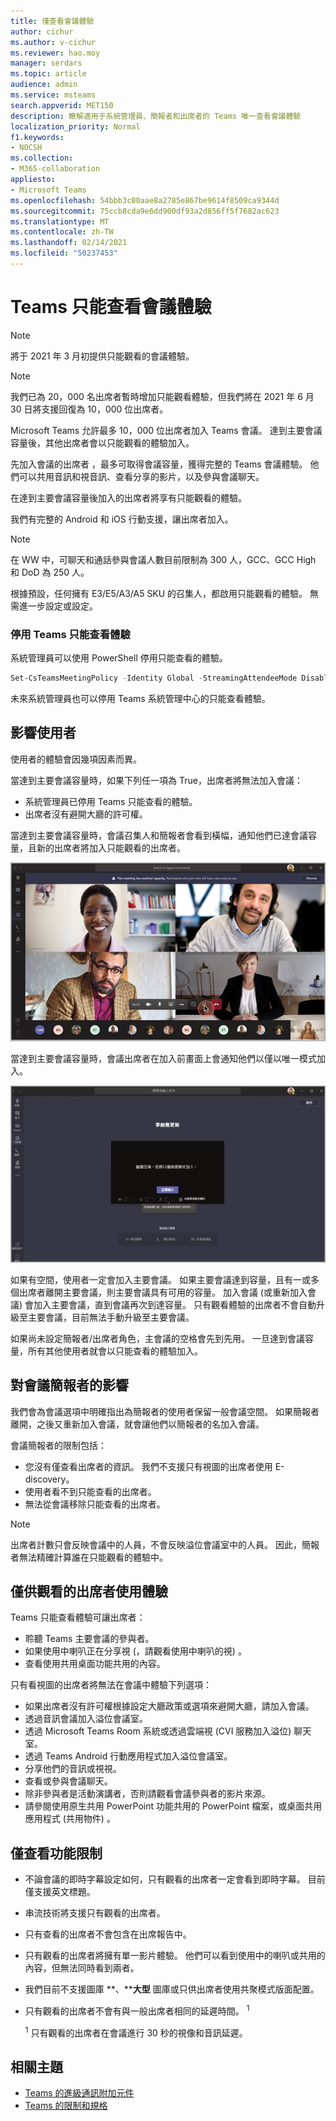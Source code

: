 ```yaml
---
title: 僅查看會議體驗
author: cichur
ms.author: v-cichur
ms.reviewer: hao.moy
manager: serdars
ms.topic: article
audience: admin
ms.service: msteams
search.appverid: MET150
description: 瞭解適用于系統管理員、簡報者和出席者的 Teams 唯一查看會議體驗
localization_priority: Normal
f1.keywords:
- NOCSH
ms.collection:
- M365-collaboration
appliesto:
- Microsoft Teams
ms.openlocfilehash: 54bbb3c00aae8a2785e867be9614f8509ca9344d
ms.sourcegitcommit: 75ccb8cda9e6dd900df93a2d856ff5f7682ac623
ms.translationtype: MT
ms.contentlocale: zh-TW
ms.lasthandoff: 02/14/2021
ms.locfileid: "50237453"
---
```

# <a name="teams-view-only-meeting-experience"></a>Teams 只能查看會議體驗

> [!Note]
> 將于 2021 年 3 月初提供只能觀看的會議體驗。

> [!Note]
> 我們已為 20，000 名出席者暫時增加只能觀看體驗，但我們將在 2021 年 6 月 30 日將支援回復為 10，000 位出席者。

Microsoft Teams 允許最多 10，000 位出席者加入 Teams 會議。 達到主要會議容量後，其他出席者會以只能觀看的體驗加入。

先加入會議的出席者 ，最多可取得會議容量，獲得完整的 Teams 會議體驗。 他們可以共用音訊和視音訊、查看分享的影片，以及參與會議聊天。

在達到主要會議容量後加入的出席者將享有只能觀看的體驗。

我們有完整的 Android 和 iOS 行動支援，讓出席者加入。

> [!Note]
> 在 WW 中，可聊天和通話參與會議人數目前限制為 300 人，GCC、GCC High 和 DoD 為 250 人。

根據預設，任何擁有 E3/E5/A3/A5 SKU 的召集人，都啟用只能觀看的體驗。 無需進一步設定或設定。

### <a name="disable-teams-view-only-experience"></a>停用 Teams 只能查看體驗

系統管理員可以使用 PowerShell 停用只能查看的體驗。

```PowerShell
Set-CsTeamsMeetingPolicy -Identity Global -StreamingAttendeeMode Disabled
```

未來系統管理員也可以停用 Teams 系統管理中心的只能查看體驗。

## <a name="impact-to-users"></a>影響使用者

使用者的體驗會因幾項因素而異。

當達到主要會議容量時，如果下列任一項為 True，出席者將無法加入會議：

- 系統管理員已停用 Teams 只能查看的體驗。
- 出席者沒有避開大廳的許可權。

當達到主要會議容量時，會議召集人和簡報者會看到橫幅，通知他們已達會議容量，且新的出席者將加入只能觀看的出席者。

  ![適用于召集人和簡報者的 Teams 用戶端和橫幅亂七八糟](media/chat-and-banner-message.png)

當達到主要會議容量時，會議出席者在加入前畫面上會通知他們以僅以唯一模式加入。

  ![Teams 加入前畫面，以及參與者的訊息，告知他們將在僅觀看模式中加入](media/view-only-pre-join-screen.png)

如果有空間，使用者一定會加入主要會議。 如果主要會議達到容量，且有一或多個出席者離開主要會議，則主要會議具有可用的容量。 加入會議 (或重新加入會議) 會加入主要會議，直到會議再次到達容量。 只有觀看體驗的出席者不會自動升級至主要會議，目前無法手動升級至主要會議。

如果尚未設定簡報者/出席者角色，主會議的空格會先到先用。 一旦達到會議容量，所有其他使用者就會以只能查看的體驗加入。

## <a name="impact-to-meeting-presenters"></a>對會議簡報者的影響

我們會為會議選項中明確指出為簡報者的使用者保留一般會議空間。 如果簡報者離開，之後又重新加入會議，就會讓他們以簡報者的名加入會議。

會議簡報者的限制包括：

- 您沒有僅查看出席者的資訊。 我們不支援只有視圖的出席者使用 E-discovery。
- 使用者看不到只能查看的出席者。
- 無法從會議移除只能查看的出席者。

> [!Note]
> 出席者計數只會反映會議中的人員，不會反映溢位會議室中的人員。 因此，簡報者無法精確計算誰在只能觀看的體驗中。

## <a name="experience-for-view-only-attendees"></a>僅供觀看的出席者使用體驗

Teams 只能查看體驗可讓出席者：

- 聆聽 Teams 主要會議的參與者。
- 如果使用中喇叭正在分享視 (，請觀看使用中喇叭的視) 。
- 查看使用共用桌面功能共用的內容。

只有看視圖的出席者將無法在會議中體驗下列選項：

- 如果出席者沒有許可權根據設定大廳政策或選項來避開大廳，請加入會議。
- 透過音訊會議加入溢位會議室。
- 透過 Microsoft Teams Room 系統或透過雲端視 (CVI 服務加入溢位) 聊天室。
- 透過 Teams Android 行動應用程式加入溢位會議室。
- 分享他們的音訊或視視。
- 查看或參與會議聊天。
- 除非參與者是活動演講者，否則請觀看會議參與者的影片來源。
- 請參閱使用原生共用 PowerPoint 功能共用的 PowerPoint 檔案，或桌面共用應用程式 (共用物件) 。

## <a name="view-only-feature-limitations"></a>僅查看功能限制

- 不論會議的即時字幕設定如何，只有觀看的出席者一定會看到即時字幕。 目前僅支援英文標題。
- 串流技術將支援只有觀看的出席者。
- 只有查看的出席者不會包含在出席報告中。
- 只有觀看的出席者將擁有單一影片體驗。 他們可以看到使用中的喇叭或共用的內容，但無法同時看到兩者。
- 我們目前不支援圖庫 **、****大型** 圖庫或只供出席者使用共聚模式版面配置。  
- 只有觀看的出席者不會有與一般出席者相同的延遲時間。 <sup>1</sup>

  <sup>1</sup> 只有觀看的出席者在會議進行 30 秒的視像和音訊延遲。  

## <a name="related-topics"></a>相關主題

- [Teams 的進級通訊附加元件](teams-add-on-licensing/advanced-communications.md)
- [Teams 的限制和規格](limits-specifications-teams.md)
